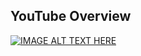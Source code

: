 
## YouTube Overview

[![IMAGE ALT TEXT HERE](https://img.youtube.com/vi/0ly1xM91pMM/0.jpg)](https://www.youtube.com/watch?v=0ly1xM91pMM)
